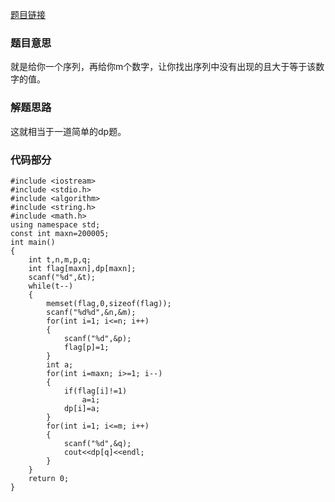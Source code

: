 [题目链接](http://acm.hdu.edu.cn/showproblem.php?pid=4907)

### 题目意思 ###

就是给你一个序列，再给你m个数字，让你找出序列中没有出现的且大于等于该数字的值。

### 解题思路 ###

这就相当于一道简单的dp题。

### 代码部分 ###
```
#include <iostream>
#include <stdio.h>
#include <algorithm>
#include <string.h>
#include <math.h>
using namespace std;
const int maxn=200005;
int main()
{
    int t,n,m,p,q;
    int flag[maxn],dp[maxn];
    scanf("%d",&t);
    while(t--)
    {
        memset(flag,0,sizeof(flag));
        scanf("%d%d",&n,&m);
        for(int i=1; i<=n; i++)
        {
            scanf("%d",&p);
            flag[p]=1;
        }
        int a;
        for(int i=maxn; i>=1; i--)
        {
            if(flag[i]!=1)
                a=i;
            dp[i]=a;
        }
        for(int i=1; i<=m; i++)
        {
            scanf("%d",&q);
            cout<<dp[q]<<endl;
        }
    }
    return 0;
}

```